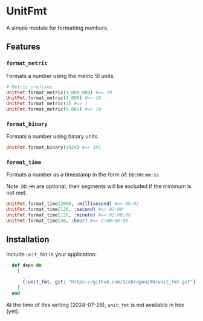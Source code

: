 # UnitFmt

A simple module for formatting numbers.

## Features

### `format_metric`

Formats a number using the metric SI units.

```elixir
# Metric prefixes
UnitFmt.format_metric(1_000_000) #=> 1M
UnitFmt.format_metric(1_000) #=> 1K
UnitFmt.format_metric(1) #=> 1
UnitFmt.format_metric(0.001) #=> 1m
```

### `format_binary`

Formats a number using binary units.

```elixir
UnitFmt.format_binary(1024) #=> 1Ki
```

### `format_time`

Formats a number as a timestamp in the form of: `DD:HH:mm:ss`

Note. `DD:HH` are optional, their segments will be excluded if the minimum is not met.

```elixir
UnitFmt.format_time(2000, :millisecond) #=> 00:02
UnitFmt.format_time(120, :second) #=> 02:00
UnitFmt.format_time(120, :minute) #=> 02:00:00
UnitFmt.format_time(48, :hour) #=> 2:00:00:00
```

## Installation

Include `unit_fmt` in your application:

```elixir
  def deps do
    [
      ...
      {:unit_fmt, git: "https://github.com/IceDragon200/unit_fmt.git"},
    ]
  end
```

At the time of this writing (2024-07-26), `unit_fmt` is not available in hex (yet).

